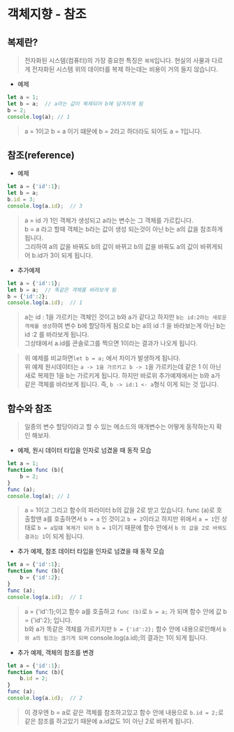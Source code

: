 # 객체지향 - 참조
## 복제란?
> 전자화된 시스템(컴퓨터)의 가장 중요한 특징은 `복제`입니다. 현실의 사물과 다르게 전자화된 시스템 위의 데이터를 복제 하는데는 비용이 거의 들지 않습니다.

- 예제
```js
let a = 1;
let b = a;  // a라는 값이 복제되어 b에 담겨지게 됨
b = 2;
console.log(a); // 1
```
> a = 1이고 b = a 이기 떄문에 b = 2라고 하더라도 되어도 a = 1입니다.

## 참조(reference)
- 예제
```js
let a = {'id':1};
let b = a;
b.id = 3; 
console.log(a.id);  // 3
```
> a = id 가 1인 객체가 생성되고 a라는 변수는 그 객체를 가르킵니다.  
b = a 라고 할때 객체는 b라는 값이 생성 되는것이 아닌 b는 a의 값을 참조하게 됩니다.  
그리하여 a의 값을 바꿔도 b의 값이 바뀌고 b의 값을 바꿔도 a의 값이 바뀌게되어 b.id가 3이 되게 됩니다.

- 추가예제
```js
let a = {'id':1};
let b = a;  // 똑같은 객체를 바라보게 됨
b = {'id':2};
console.log(a.id);  // 1
```
> a는 id : 1을 가르키는 객체인 것이고 b와 a가 같다고 하지만 `b는 id:2라는 새로운 객체를 생성`하여 변수 b에 할당하게 됨으로 b는 a의 id :1 을 바라보는게 아닌 b는 id :2 를 바라보게 됩니다.  
그상태에서 a.id를 콘솔로그를 찍으면 1이라는 결과가 나오게 됩니다.

> 위 예제를 비교하면`let b = a;` 에서 차이가 발생하게 됩니다.  
위 예제 원시데이터는 `a -> 1을 가르키고 b -> 1`을 가르키는데 같은 1 이 아닌 새로 복제한 1을 b는 가르키게 됩니다.
하지만 바로위 추가예제에서는 b와 a가 같은 객체를 바라보게 됩니다. 즉, `b -> id:1 <- a`형식 이게 되는 것 입니다.

## 함수와 참조
> 일종의 변수 할당이라고 할 수 있는 메소드의 매개변수는 어떻게 동작하는지 확인 해보자.

- 예제, 원시 데이터 타입을 인자로 넘겼을 때 동작 모습
```js
let a = 1;
function func (b){
    b = 2;
}
func (a);
console.log(a); // 1
```
> a = 1이고 그리고 함수의 파라미터 b의 값을 2로 받고 있습니다.
func (a)로 호출할땐 a를 호출하면서 `b = a` 인 것이고 `b = 2`이라고 하지만 위에서 `a = 1`인 상태로 `b = a일떄 복제가 되어 b = 1`이기 때문에 함수 안에서 `b 의 값을 2로 바꿔도 결과는 1`이 되게 됩니다.

- 추가 예제, 참조 데이터 타입을 인자로 넘겼을 때 동작 모습
```js
let a = {'id':1};
function func (b){
    b = {'id':2};
}
func (a);
console.log(a.id);  // 1
```
> a = {'id':1};이고 함수 a를 호출하고 `func (b)`로 `b = a;` 가 되며 함수 안에 값 b = {'id':2}; 입니다.  
b와 a가 똑같은 객체를 가르키지만 `b = {'id':2};` 함수 안에 내용으로인해서 `b와 a의 링크는 끊기게 되며` console.log(a.id);의 결과는 1이 되게 됩니다. 

- 추가 예제, 객체의 참조를 변경
```js
let a = {'id':1};
function func (b){
    b.id = 2;
}
func (a);
console.log(a.id);  // 2
```
> 이 경우엔 b = a로 같은 객체를 참조하고있고 함수 안에 내용으로 `b.id = 2;`로 같은 참조를 하고있기 때문에 a.id값도 1이 아닌 2로 바뀌게 됩니다.